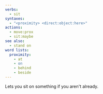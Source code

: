 ```yaml
---
verbs:
  - sit
syntaxes:
  - "<proximity> <direct:object:here>"
actions:
  - move:prox
  - sit:maybe
see also:
  - stand on
word lists:
  proximity:
    - at
    - on
    - behind
    - beside
---
```

Lets you sit on something if you aren't already.
